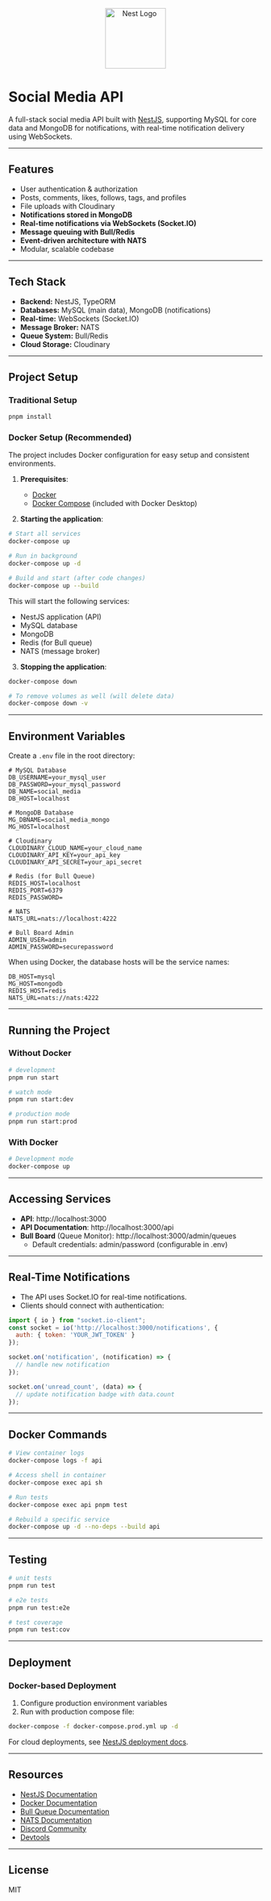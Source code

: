 <p align="center">
  <a href="http://nestjs.com/" target="blank"><img src="https://nestjs.com/img/logo-small.svg" width="120" alt="Nest Logo" /></a>
</p>

# Social Media API

A full-stack social media API built with [NestJS](https://nestjs.com/), supporting MySQL for core data and MongoDB for notifications, with real-time notification delivery using WebSockets.

---

## Features

- User authentication & authorization
- Posts, comments, likes, follows, tags, and profiles
- File uploads with Cloudinary
- **Notifications stored in MongoDB**
- **Real-time notifications via WebSockets (Socket.IO)**
- **Message queuing with Bull/Redis**
- **Event-driven architecture with NATS**
- Modular, scalable codebase

---

## Tech Stack

- **Backend:** NestJS, TypeORM
- **Databases:** MySQL (main data), MongoDB (notifications)
- **Real-time:** WebSockets (Socket.IO)
- **Message Broker:** NATS
- **Queue System:** Bull/Redis
- **Cloud Storage:** Cloudinary

---

## Project Setup

### Traditional Setup

```bash
pnpm install
```

### Docker Setup (Recommended)

The project includes Docker configuration for easy setup and consistent environments.

1. **Prerequisites**:
   - [Docker](https://www.docker.com/products/docker-desktop/)
   - [Docker Compose](https://docs.docker.com/compose/install/) (included with Docker Desktop)

2. **Starting the application**:

```bash
# Start all services
docker-compose up

# Run in background
docker-compose up -d

# Build and start (after code changes)
docker-compose up --build
```

This will start the following services:
- NestJS application (API)
- MySQL database
- MongoDB
- Redis (for Bull queue)
- NATS (message broker)

3. **Stopping the application**:

```bash
docker-compose down

# To remove volumes as well (will delete data)
docker-compose down -v
```

---

## Environment Variables

Create a `.env` file in the root directory:

```env
# MySQL Database
DB_USERNAME=your_mysql_user
DB_PASSWORD=your_mysql_password
DB_NAME=social_media
DB_HOST=localhost

# MongoDB Database
MG_DBNAME=social_media_mongo
MG_HOST=localhost

# Cloudinary
CLOUDINARY_CLOUD_NAME=your_cloud_name
CLOUDINARY_API_KEY=your_api_key
CLOUDINARY_API_SECRET=your_api_secret

# Redis (for Bull Queue)
REDIS_HOST=localhost
REDIS_PORT=6379
REDIS_PASSWORD=

# NATS
NATS_URL=nats://localhost:4222

# Bull Board Admin
ADMIN_USER=admin
ADMIN_PASSWORD=securepassword
```

When using Docker, the database hosts will be the service names:
```
DB_HOST=mysql
MG_HOST=mongodb
REDIS_HOST=redis
NATS_URL=nats://nats:4222
```

---

## Running the Project

### Without Docker

```bash
# development
pnpm run start

# watch mode
pnpm run start:dev

# production mode
pnpm run start:prod
```

### With Docker

```bash
# Development mode
docker-compose up
```

---

## Accessing Services

- **API**: http://localhost:3000
- **API Documentation**: http://localhost:3000/api
- **Bull Board** (Queue Monitor): http://localhost:3000/admin/queues
  - Default credentials: admin/password (configurable in .env)

---

## Real-Time Notifications

- The API uses Socket.IO for real-time notifications.
- Clients should connect with authentication:

```js
import { io } from "socket.io-client";
const socket = io('http://localhost:3000/notifications', {
  auth: { token: 'YOUR_JWT_TOKEN' }
});

socket.on('notification', (notification) => {
  // handle new notification
});

socket.on('unread_count', (data) => {
  // update notification badge with data.count
});
```

---

## Docker Commands

```bash
# View container logs
docker-compose logs -f api

# Access shell in container
docker-compose exec api sh

# Run tests
docker-compose exec api pnpm test

# Rebuild a specific service
docker-compose up -d --no-deps --build api
```

---

## Testing

```bash
# unit tests
pnpm run test

# e2e tests
pnpm run test:e2e

# test coverage
pnpm run test:cov
```

---

## Deployment

### Docker-based Deployment

1. Configure production environment variables
2. Run with production compose file:
```bash
docker-compose -f docker-compose.prod.yml up -d
```

For cloud deployments, see [NestJS deployment docs](https://docs.nestjs.com/deployment).

---

## Resources

- [NestJS Documentation](https://docs.nestjs.com)
- [Docker Documentation](https://docs.docker.com/)
- [Bull Queue Documentation](https://github.com/OptimalBits/bull/blob/master/REFERENCE.md)
- [NATS Documentation](https://docs.nats.io/)
- [Discord Community](https://discord.gg/G7Qnnhy)
- [Devtools](https://devtools.nestjs.com)

---

## License

MIT
